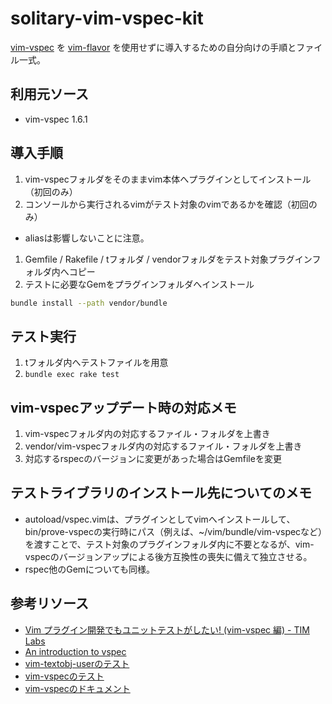 # solitary-vim-vspec-kit

[vim-vspec](https://github.com/kana/vim-vspec) を [vim-flavor](https://github.com/kana/vim-flavor) を使用せずに導入するための自分向けの手順とファイル一式。

## 利用元ソース

* vim-vspec 1.6.1

## 導入手順

1. vim-vspecフォルダをそのままvim本体へプラグインとしてインストール（初回のみ）
1. コンソールから実行されるvimがテスト対象のvimであるかを確認（初回のみ）
  * aliasは影響しないことに注意。
1. Gemfile / Rakefile / tフォルダ / vendorフォルダをテスト対象プラグインフォルダ内へコピー
1. テストに必要なGemをプラグインフォルダへインストール
```sh
bundle install --path vendor/bundle
```

## テスト実行

1. tフォルダ内へテストファイルを用意
1. `bundle exec rake test`

## vim-vspecアップデート時の対応メモ

1. vim-vspecフォルダ内の対応するファイル・フォルダを上書き
1. vendor/vim-vspecフォルダ内の対応するファイル・フォルダを上書き
1. 対応するrspecのバージョンに変更があった場合はGemfileを変更

## テストライブラリのインストール先についてのメモ

* autoload/vspec.vimは、プラグインとしてvimへインストールして、bin/prove-vspecの実行時にパス（例えば、~/vim/bundle/vim-vspecなど）を渡すことで、テスト対象のプラグインフォルダ内に不要となるが、vim-vspecのバージョンアップによる後方互換性の喪失に備えて独立させる。
* rspec他のGemについても同様。

## 参考リソース

* [Vim プラグイン開発でもユニットテストがしたい! (vim-vspec 編) - TIM Labs](http://labs.timedia.co.jp/2013/02/vim-vspec-introduction.html)
* [An introduction to vspec](http://vimcasts.org/episodes/an-introduction-to-vspec/)
* [vim-textobj-userのテスト](https://github.com/kana/vim-textobj-user/tree/master/t)
* [vim-vspecのテスト](https://github.com/kana/vim-vspec/tree/master/t)
* [vim-vspecのドキュメント](https://github.com/kana/vim-vspec/blob/master/doc/vspec.txt)

